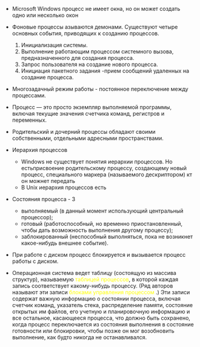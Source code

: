 - Microsoft Windows процесс не имеет окна, но он может создать одно или несколько окон
- Фоновые процессы азываются демонами. 
Существуют четыре основных события, приводящих к созданию процессов.
	1. Инициализация системы.
	2. Выполнение работающим процессом системного вызова, предназначенного для
	создания процесса.
	3. Запрос пользователя на создание нового процесса.
	4. Инициация пакетного задания -прием сообщений удаленных на создание процесса.
- Многозадачный режим работы - постоянное переключение между процессами.
- Процесс — это просто экземпляр выполняемой программы, включая текущие значения счетчика команд, регистров и переменных. 
- Родительский и дочерний процессы обладают своими собственными, отдельными адресными пространствами.
- Иерархия процессов
	- Windows не существует понятия иерархии процессов. Но естьприсвоение родительскому процессу, создающему новый процесс, специального маркера (называемого дескриптором) кт он можнет передать 
	- В Unix иерархия процессов есть 
- Состояния процесса - 3
	- выполняемый (в данный момент использующий центральный процессор);
	- готовый (работоспособный, но временно приостановленный, чтобы дать возможность выполнения другому процессу);
	- заблокированный (неспособный выполняться, пока не возникнет какое-нибудь
внешнее событие).
- При работе с диском процесс блокируется и вызывается процесс работы с диском.

- Операционная система ведет таблицу (состоящую
из массива структур), называемую <span style="color:yellow">таблицей процессов</span>, в которой каждая запись соответствует какому-нибудь процессу. (Ряд авторов называют эти записи <span style="color:yellow">блоками управления процессом</span> .) Эти записи содержат важную информацию о состоянии процесса,
включая счетчик команд, указатель стека, распределение памяти, состояние открытых
им файлов, его учетную и планировочную информацию и все остальное, касающееся
процесса, что должно быть сохранено, когда процесс переключается из состояния выполнения в состояние готовности или блокировки, чтобы позже он мог возобновить
выполнение, как будто никогда не останавливался.